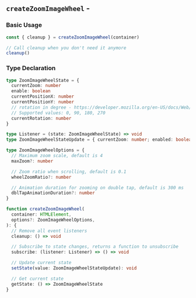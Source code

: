 <script setup>
import BundleSize from '../components/BundleSize.vue'
</script>

## `createZoomImageWheel` - <BundleSize func="createZoomImageWheel" pkg="@zoom-image/core" />

### Basic Usage

```ts
const { cleanup } = createZoomImageWheel(container)

// Call cleanup when you don't need it anymore
cleanup()
```

### Type Declaration

```ts
type ZoomImageWheelState = {
  currentZoom: number
  enable: boolean
  currentPositionX: number
  currentPositionY: number
  // rotation in degree - https://developer.mozilla.org/en-US/docs/Web/CSS/transform-function/rotate
  // Supported values: 0, 90, 180, 270
  currentRotation: number
}

type Listener = (state: ZoomImageWheelState) => void
type ZoomImageWheelStateUpdate = { currentZoom: number; enabled: boolean; currentRotation: number }

type ZoomImageWheelOptions = {
  // Maximum zoom scale, default is 4
  maxZoom?: number

  // Zoom ratio when scrolling, default is 0.1
  wheelZoomRatio?: number

  // Animation duration for zooming on double tap, default is 300 ms
  dblTapAnimationDuration?: number
}

function createZoomImageWheel(
  container: HTMLElement,
  options?: ZoomImageWheelOptions,
): {
  // Remove all event listeners
  cleanup: () => void

  // Subscribe to state changes, returns a function to unsubscribe
  subscribe: (listener: Listener) => () => void

  // Update current state
  setState(value: ZoomImageWheelStateUpdate): void

  // Get current state
  getState: () => ZoomImageWheelState
}
```
